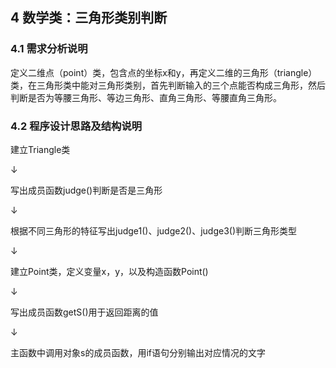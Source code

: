 ## 4 数学类：三角形类别判断

### 4.1 需求分析说明

定义二维点（point）类，包含点的坐标x和y，再定义二维的三角形（triangle）类，在三角形类中能对三角形类别，首先判断输入的三个点能否构成三角形，然后判断是否为等腰三角形、等边三角形、直角三角形、等腰直角三角形。

### 4.2 程序设计思路及结构说明

建立Triangle类

↓

写出成员函数judge()判断是否是三角形

↓

根据不同三角形的特征写出judge1()、judge2()、judge3()判断三角形类型

↓

建立Point类，定义变量x，y，以及构造函数Point()

↓

写出成员函数getS()用于返回距离的值

↓

主函数中调用对象s的成员函数，用if语句分别输出对应情况的文字